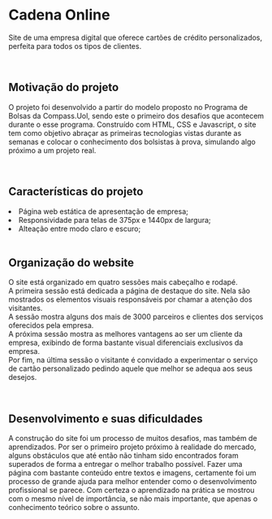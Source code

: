 <h1>Cadena Online</h1>
<p>
  Site de uma empresa digital que oferece cartões de crédito personalizados, perfeita para todos os tipos de clientes.
</p>
<br>
<h2>Motivação do projeto</h2>
<p>
   O projeto foi desenvolvido a partir do modelo proposto no Programa de Bolsas da Compass.Uol, sendo este o primeiro dos desafios que acontecem durante o esse programa.
   Construído com HTML, CSS e Javascript, o site tem como objetivo abraçar as primeiras tecnologias vistas durante as semanas e colocar o conhecimento dos bolsistas à
   prova, simulando algo próximo a um projeto real.
 </p>
 <br>
 <h2>Características do projeto</h2>
  <li> Página web estática de apresentação de empresa;  </li>
  <li> Responsividade para telas de 375px e 1440px de largura; </li>
  <li> Alteação entre modo claro e escuro; </li>
  <br>
  <h2>Organização do website</h2>
  <p>
    O site está organizado em quatro sessões mais cabeçalho e rodapé. <br>
       A primeira sessão está dedicada a página de destaque do site. Nela são mostrados os elementos visuais responsáveis por chamar a atenção dos visitantes. <br>
       A sessão mostra alguns dos mais de 3000 parceiros e clientes dos serviços oferecidos pela empresa. <br>
       A próxima sessâo mostra as melhores vantagens ao ser um cliente da empresa, exibindo de forma bastante visual diferenciais exclusivos da empresa. <br>
       Por fim, na última sessão o visitante é convidado a experimentar o serviço de cartão personalizado pedindo aquele que melhor se adequa aos seus desejos. <br>
  </p>
  <br>
  <h2>Desenvolvimento e suas dificuldades</h2>
  <p>
    A construção do site foi um processo de muitos desafios, mas também de aprendizados. Por ser o primeiro projeto próximo à realidade do mercado, alguns obstáculos que
    até então não tinham sido encontrados foram superados de forma a entregar o melhor trabalho possível. Fazer uma página com bastante conteúdo entre textos e imagens,
    certamente foi um processo de grande ajuda para melhor entender como o desenvolvimento profissional se parece. Com certeza o aprendizado na prática se mostrou com o
    mesmo nível de importância, se não mais importante, que apenas o conhecimento teórico sobre o assunto.
  </p>
